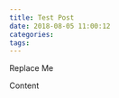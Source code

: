 ```yaml
---
title: Test Post
date: 2018-08-05 11:00:12
categories:
tags:
---
```


Replace Me

<!--more-->

Content
